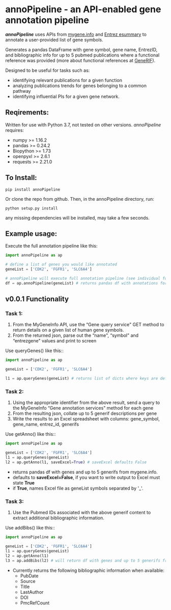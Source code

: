 # annoPipeline - an API-enabled gene annotation pipeline

***annoPipeline*** uses APIs from [mygene.info](http://mygene.info/) and [Entrez esummary](https://dataguide.nlm.nih.gov/eutilities/utilities.html#esummary) to annotate a user-provided list of gene symbols.

Generates a pandas DataFrame with gene symbol, gene name, EntrezID, and bibliographic info for up to 5 pubmed publications where a functional reference was provided (more about functional references at [GeneRIF](https://www.ncbi.nlm.nih.gov/gene/about-generif)).

Designed to be useful for tasks such as:
* identifying relevant publications for a given function
* analyzing publications trends for genes belonging to a common pathway
* identifying influential PIs for a given gene network. 

## Reqirements:

Written for use with Python 3.7, not tested on other versions.
*annoPipeline* requires:
- numpy >= 1.16.2
- pandas >= 0.24.2
- Biopython >= 1.73
- openpyxl >= 2.6.1
- requests >= 2.21.0

## To Install:
```
pip install annoPipeline
```

Or clone the repo from github.
Then, in the annoPipeline directory, run:
```
python setup.py install
```
any missing dependencies will be installed, may take a few seconds.

## Example usage:

Execute the full annotation pipeline like this:
```python
import annoPipeline as ap

# define a list of genes you would like annotated
geneList = ['CDK2', 'FGFR1', 'SLC6A4']

# annoPipeline will execute full annotation pipeline (see individual functions below). 
df = ap.annoPipeline(geneList) # returns pandas df with annotations for gene and bibliographic info.
```

## v0.0.1 Functionality

### Task 1:
1.  From the MyGeneInfo API, use the “Gene query service" GET method to return details on a given list of human gene symbols.
2.  From the returned json, parse out the “name", “symbol" and “entrezgene" values and print to screen

Use queryGenes() like this::
```python
import annoPipeline as ap

geneList = ['CDK2', 'FGFR1', 'SLC6A4']

l1 = ap.queryGenes(geneList) # returns list of dicts where keys are default mygene fields (symbol,name,taxid,entrezgene,ensemblgene)
```

### Task 2: 
1. 	Using the appropriate identifier from the above result, send a query to the MyGeneInfo “Gene annotation services" method for each gene
2.	From the resulting json, collate up to 5 generif descriptions per gene
3.	Write the results to an Excel spreadsheet with columns: gene_symbol, gene_name, entrez_id, generifs

Use getAnno() like this::
```python
import annoPipeline as ap

geneList = ['CDK2', 'FGFR1', 'SLC6A4']
l1 = ap.queryGenes(geneList)
l2 = ap.getAnno(l1, saveExcel=True) # saveExcel defaults False
```
 - returns pandas df with genes and up to 5 generifs from mygene.info. 
 - defaults to **saveExcel=False**, if you want to write output to Excel must state **True**
- if **True**, names Excel file as geneList symbols separated by '_'. 

### Task 3:
1.  Use the Pubmed IDs associated with the above generif content to extract additional bibliographic information.

Use addBibs() like this::
```python
import annoPipeline as ap

geneList = ['CDK2', 'FGFR1', 'SLC6A4']
l1 = ap.queryGenes(geneList)
l2 = ap.getAnno(l1)
l3 = ap.addBibs(l2) # will return df with genes and up to 5 generifs from mygene.info
```  
* Currently returns the following bibliographic information when available:
    * PubDate
    * Source
    * Title
    * LastAuthor
    * DOI
    * PmcRefCount
